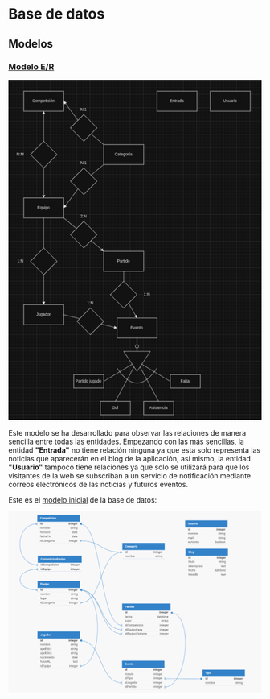 # Base de datos

## Modelos

### [Modelo E/R](./design/DiagramaERcochinillos.drawio)
![Modelo E/R](../img/DiagramaERcochinillos.png "Modelo E/R")

Este modelo se ha desarrollado para observar las relaciones de manera sencilla entre todas las entidades.
     Empezando con las más sencillas, la entidad **"Entrada"** no tiene relación ninguna ya que esta solo representa
     las noticias que aparecerán en el blog de la aplicación, así mismo, la entidad **"Usuario"** tampoco tiene relaciones
     ya que solo se utilizará para que los visitantes de la web se subscriban a un servicio de notificación mediante
     correos electrónicos de las noticias y futuros eventos.

Este es el [modelo inicial](https://dbdesigner.page.link/EctTiUCBiYPVZTbQA) de la base de datos:

![Modelo inicial](../img/cochinillosvoladores-modeloBD.png "Modelo inicial")
